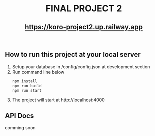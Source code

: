 <h1 align="center">FINAL PROJECT 2</h1>
<p align="center">
    <h2 align="center">
        <a href="https://koro-project2.up.railway.app"><strong>https://koro-project2.up.railway.app</strong></a>
    </h2>
</p>
<br>

## How to run this project at your local server

1. Setup your database in /config/config.json at development section
2. Run command line below
    ```bash
    npm install
    npm run build
    npm run start
    ```
3. The project will start at http://localhost:4000

## API Docs
comming soon